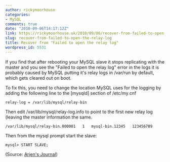 ```yaml
---
author: rickymoorhouse
categories:
- MySQL
comments: true
date: "2010-09-06T14:17:12Z"
link: https://rickymoorhouse.uk/2010/09/06/recover-from-failed-to-open-the-relay-log/
slug: recover-from-failed-to-open-the-relay-log
title: Recover from "Failed to open the relay log"
wordpress_id: 5531
---
```


If you find that after rebooting your MySQL slave it stops replicating with the master and you see the "Failed to open the relay log" error in the logs it is probably caused by MySQL putting it's relay logs in /var/run by default, which gets cleared out on boot.




To fix this, you need to change the location MySQL uses for the logging by adding the following line to the [mysqld] section of /etc/my.cnf




`relay-log = /var/lib/mysql/relay-bin`




Then edit /var/lib/mysql/relay-log.info to point to the first new relay log (leaving the master information the same.





`/var/lib/mysql/relay-bin.000001  
1  
mysql-bin.12345  
123456789`





Then from the mysql prompt start the slave:




`mysql> START SLAVE;`




(Source: [Arjen's Journal](http://arjen-lentz.livejournal.com/115899.html))



